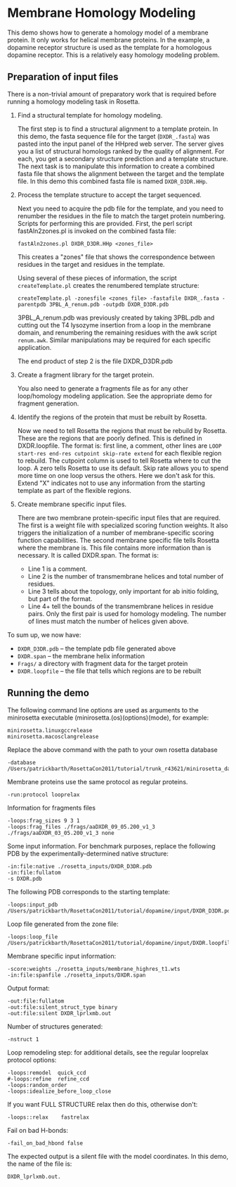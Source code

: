 Membrane Homology Modeling
==========================

This demo shows how to generate a homology model of a membrane protein.  It 
only works for helical membrane proteins.  In the example, a dopamine receptor 
structure is used as the template for a homologous dopamine receptor.  This is 
a relatively easy homology modeling problem.

Preparation of input files
--------------------------

There is a non-trivial amount of preparatory work that is required before 
running a homology modeling task in Rosetta.

1.  Find a structural template for homology modeling.

    The first step is to find a structural alignment to a template protein.  In 
    this demo, the fasta sequence file for the target (`DXDR_.fasta`) was 
    pasted into the input panel of the HHpred web server.  The server gives you 
    a list of structural homologs ranked by the quality of alignment.  For 
    each, you get a secondary structure prediction and a template structure. 
    The next task is to manipulate this information to create a combined fasta 
    file that shows the alignment between the target and the template file.  In 
    this demo this combined fasta file is named `DXDR_D3DR.HHp`.

2.  Process the template structure to accept the target sequenced.

    Next you need to acquire the pdb file for the template, and you need to 
    renumber the residues in the file to match the target protein numbering. 
    Scripts for performing this are provided.  First, the perl script 
    fastAln2zones.pl is invoked on the combined fasta file:

        fastAln2zones.pl DXDR_D3DR.HHp <zones_file>

    This creates a "zones" file that shows the correspondence between residues 
    in the target and residues in the template.

    Using several of these pieces of information, the script 
    `createTemplate.pl` creates the renumbered template structure:

        createTemplate.pl -zonesfile <zones_file> -fastafile DXDR_.fasta -parentpdb 3PBL_A_renum.pdb -outpdb DXDR_D3DR.pdb

    3PBL_A_renum.pdb was previously created by taking 3PBL.pdb and cutting out 
    the T4 lysozyme insertion from a loop in the membrane domain, and 
    renumbering the remaining residues with the awk script `renum.awk`. 
    Similar manipulations may be required for each specific application.

    The end product of step 2 is the file DXDR_D3DR.pdb

3.  Create a fragment library for the target protein.

    You also need to generate a fragments file as for any other loop/homology 
    modeling application.  See the appropriate demo for fragment generation.

4.  Identify the regions of the protein that must be rebuilt by Rosetta.

    Now we need to tell Rosetta the regions that must be rebuild by Rosetta. 
    These are the regions that are poorly defined.  This is defined in 
    DXDR.loopfile.  The format is:  first line, a comment, other lines are 
    `LOOP start-res end-res cutpoint skip-rate extend` for each flexible region 
    to rebuild.  The cutpoint column is used to tell Rosetta where to cut the 
    loop.  A zero tells Rosetta to use its default.  Skip rate allows you to 
    spend more time on one loop versus the others.  Here we don't ask for this. 
    Extend "X" indicates not to use any information from the starting template 
    as part of the flexible regions.

5.  Create membrane specific input files.

    There are two membrane protein-specific input files that are required.  The 
    first is a weight file with specialized scoring function weights.  It also 
    triggers the initialization of a number of membrane-specific scoring 
    function capabilities.  The second membrane specific file tells Rosetta 
    where the membrane is.  This file contains more information than is 
    necessary.  It is called DXDR.span.  The format is:

    * Line 1 is a comment.
    * Line 2 is the number of transmembrane helices and total number of 
      residues.
    * Line 3 tells about the topology, only important for ab initio folding, 
      but part of the format.
    * Line 4+ tell the bounds of the transmembrane helices in residue pairs. 
      Only the first pair is used for homology modeling.  The number of lines 
      must match the number of helices given above.

To sum up, we now have:

* `DXDR_D3DR.pdb` – the template pdb file generated above
* `DXDR.span` – the membrane helix information
* `Frags/` a directory with fragment data for the target protein
* `DXDR.loopfile` – the file that tells which regions are to be rebuilt

Running the demo
----------------

The following command line options are used as arguments to the minirosetta 
executable (minirosetta.(os)(options)(mode), for example:

    minirosetta.linuxgccrelease
    minirosetta.macosclangrelease

Replace the above command with the path to your own rosetta database

    -database /Users/patrickbarth/RosettaCon2011/tutorial/trunk_r43621/minirosetta_database

Membrane proteins use the same protocol as regular proteins.

    -run:protocol looprelax

Information for fragments files

    -loops:frag_sizes 9 3 1
    -loops:frag_files ./frags/aaDXDR_09_05.200_v1_3 ./frags/aaDXDR_03_05.200_v1_3 none

Some input information.  For benchmark purposes, replace the following PDB by 
the experimentally-determined native structure:

    -in:file:native ./rosetta_inputs/DXDR_D3DR.pdb
    -in:file:fullatom
    -s DXDR.pdb

The following PDB corresponds to the starting template:

    -loops:input_pdb /Users/patrickbarth/RosettaCon2011/tutorial/dopamine/input/DXDR_D3DR.pdb

Loop file generated from the zone file:

    -loops:loop_file /Users/patrickbarth/RosettaCon2011/tutorial/dopamine/input/DXDR.loopfile

Membrane specific input information:

    -score:weights ./rosetta_inputs/membrane_highres_t1.wts
    -in:file:spanfile ./rosetta_inputs/DXDR.span

Output format:

    -out:file:fullatom
    -out:file:silent_struct_type binary
    -out:file:silent DXDR_lprlxmb.out

Number of structures generated:

    -nstruct 1

Loop remodeling step: for additional details, see the regular looprelax 
protocol options:

    -loops:remodel  quick_ccd
    #-loops:refine  refine_ccd
    -loops:random_order
    -loops:idealize_before_loop_close

If you want FULL STRUCTURE relax then do this, otherwise don't:

    -loops::relax    fastrelax

Fail on bad H-bonds:

    -fail_on_bad_hbond false

The expected output is a silent file with the model coordinates.  In this demo, 
the name of the file is:

    DXDR_lprlxmb.out.

